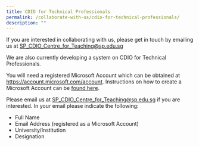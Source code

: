 ```yaml
---
title: CDIO for Technical Professionals
permalink: /collaborate-with-us/cdio-for-technical-professionals/
description: ""
---
```

If you are interested in collaborating with us,  please get in touch by emailing us at SP_CDIO_Centre_for_Teaching@sp.edu.sg

We are also currently developing a system on CDIO for Technical Professionals.

You will need a registered Microsoft Account which can be obtained at https://account.microsoft.com/account. Instructions on how to create a Microsoft Account can be [found here](https://support.microsoft.com/en-us/account-billing/how-to-create-a-new-microsoft-account-a84675c3-3e9e-17cf-2911-3d56b15c0aaf).

Please email us at SP_CDIO_Centre_for_Teaching@sp.edu.sg if you are interested. In your email please indicate the following:

* Full Name
* Email Address (registered as a Microsoft Account)
* University/Institution
* Designation

